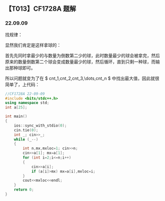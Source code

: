 <head>
    <script src="https://cdn.mathjax.org/mathjax/latest/MathJax.js?config=TeX-AMS-MML_HTMLorMML" type="text/javascript"></script>
    <script type="text/x-mathjax-config">
        MathJax.Hub.Config({
            tex2jax: {
            skipTags: ['script', 'noscript', 'style', 'textarea', 'pre'],
            inlineMath: [['$','$']]
            }
        });
    </script>
</head>

## 【T013】CF1728A 题解
### 22.09.09

找规律：

显然我们肯定是这样拿球的：

首先先同时拿最少的与数量为倒数第二少的球，此时数量最少的球会被拿完，然后原来的数量倒数第二个球会变成数量最少的球，然后循环，直到只剩一种球，而输出那种球即可。

所以问题就变为了在 $ cnt_1,cnt_2,cnt_3,\dots,cnt_n $ 中找出最大值，因此就很简单了，上代码：

```cpp
//CF1728A 22-09-09
#include <bits/stdc++.h>
using namespace std;
int a[25];

int main() 
{
	ios::sync_with_stdio(0);
	cin.tie(0);
	int _; cin>>_;
	while (_--)
	{
		int n,mx,mxloc=1; cin>>n;
		cin>>a[1]; mx=a[1];
		for (int i=2;i<=n;i++)
		{
			cin>>a[i];
			if (a[i]>mx) mx=a[i],mxloc=i;
		}
		cout<<mxloc<<endl;
	}
	return 0;
}
```
